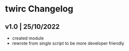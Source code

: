 # twirc Changelog
## v1.0 | 25/10/2022
* created module
* rewrote from single script to be more developer friendly